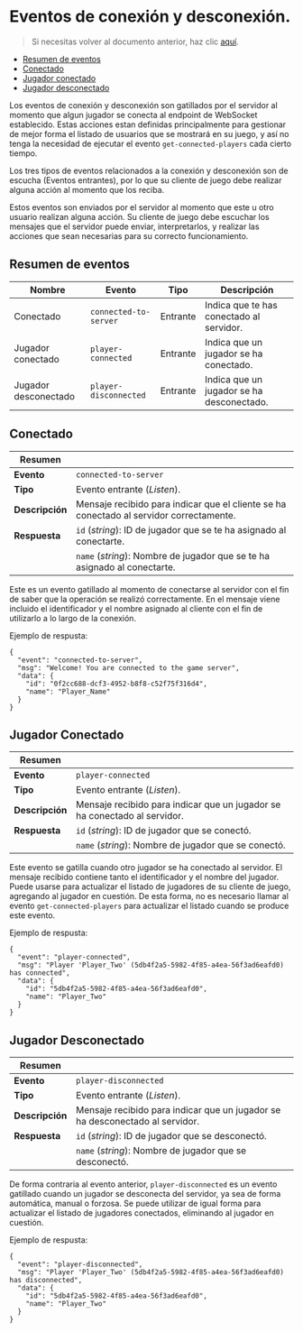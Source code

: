 # Eventos de conexión y desconexión.

> Si necesitas volver al documento anterior, haz clic [aquí](./server-connect-and-use-es.md).

- [Resumen de eventos](#resumen-de-eventos)
- [Conectado](#conectado)
- [Jugador conectado](#jugador-conectado)
- [Jugador desconectado](#jugador-desconectado)

Los eventos de conexión y desconexión son gatillados por el servidor al momento que algun jugador se conecta
al endpoint de WebSocket establecido. Estas acciones estan definidas principalmente para gestionar de mejor
forma el listado de usuarios que se mostrará en su juego, y así no tenga la necesidad de ejecutar el evento
`get-connected-players` cada cierto tiempo.

Los tres tipos de eventos relacionados a la conexión y desconexión son de escucha (Eventos entrantes), por
lo que su cliente de juego debe realizar alguna acción al momento que los reciba.

Estos eventos son enviados por el servidor al momento que este u otro usuario realizan alguna acción. Su
cliente de juego debe escuchar los mensajes que el servidor puede enviar, interpretarlos, y realizar las
acciones que sean necesarias para su correcto funcionamiento.

## Resumen de eventos

| Nombre               | Evento              | Tipo     | Descripción                               |
|----------------------|---------------------|----------|-------------------------------------------|
| Conectado            |`connected-to-server`| Entrante | Indica que te has conectado al servidor.  |
| Jugador conectado    |`player-connected`   | Entrante | Indica que un jugador se ha conectado.    |
| Jugador desconectado |`player-disconnected`| Entrante | Indica que un jugador se ha desconectado. |

## Conectado

| Resumen         |                                                                                         |
|-----------------|-----------------------------------------------------------------------------------------|
| __Evento__      | `connected-to-server`                                                                   |
| __Tipo__        | Evento entrante (_Listen_).                                                             |
| __Descripción__ | Mensaje recibido para indicar que el cliente se ha conectado al servidor correctamente. |
| __Respuesta__   | `id` (_string_): ID de jugador que se te ha asignado al conectarte.                     |
|                 | `name` (_string_): Nombre de jugador que se te ha asignado al conectarte.               |

Este es un evento gatillado al momento de conectarse al servidor con el fin de saber que la operación se
realizó correctamente. En el mensaje viene incluido el identificador y el nombre asignado al cliente con
el fin de utilizarlo a lo largo de la conexión.

Ejemplo de respusta:
```jsonc
{
  "event": "connected-to-server",
  "msg": "Welcome! You are connected to the game server",
  "data": {
    "id": "0f2cc688-dcf3-4952-b8f8-c52f75f316d4",
    "name": "Player_Name"
  }
}
```

## Jugador Conectado

| Resumen         |                                                                           |
|-----------------|---------------------------------------------------------------------------|
| __Evento__      | `player-connected`                                                        |
| __Tipo__        | Evento entrante (_Listen_).                                               |
| __Descripción__ | Mensaje recibido para indicar que un jugador se ha conectado al servidor. |
| __Respuesta__   | `id` (_string_): ID de jugador que se conectó.                            |
|                 | `name` (_string_): Nombre de jugador que se conectó.                      |

Este evento se gatilla cuando otro jugador se ha conectado al servidor. El mensaje recibido contiene tanto
el identificador y el nombre del jugador. Puede usarse para actualizar el listado de jugadores de su cliente
de juego, agregando al jugador en cuestión. De esta forma, no es necesario llamar al evento
`get-connected-players` para actualizar el listado cuando se produce este evento.

Ejemplo de respusta:
```jsonc
{
  "event": "player-connected",
  "msg": "Player 'Player_Two' (5db4f2a5-5982-4f85-a4ea-56f3ad6eafd0) has connected",
  "data": {
    "id": "5db4f2a5-5982-4f85-a4ea-56f3ad6eafd0",
    "name": "Player_Two"
  }
}
```

## Jugador Desconectado

| Resumen         |                                                                              |
|-----------------|------------------------------------------------------------------------------|
| __Evento__      | `player-disconnected`                                                        |
| __Tipo__        | Evento entrante (_Listen_).                                                  |
| __Descripción__ | Mensaje recibido para indicar que un jugador se ha desconectado al servidor. |
| __Respuesta__   | `id` (_string_): ID de jugador que se desconectó.                            |
|                 | `name` (_string_): Nombre de jugador que se desconectó.                      |

De forma contraria al evento anterior, `player-disconnected` es un evento gatillado cuando un jugador se
desconecta del servidor, ya sea de forma automática, manual o forzosa. Se puede utilizar de igual forma para
actualizar el listado de jugadores conectados, eliminando al jugador en cuestión.

Ejemplo de respusta:
```jsonc
{
  "event": "player-disconnected",
  "msg": "Player 'Player_Two' (5db4f2a5-5982-4f85-a4ea-56f3ad6eafd0) has disconnected",
  "data": {
    "id": "5db4f2a5-5982-4f85-a4ea-56f3ad6eafd0",
    "name": "Player_Two"
  }
}
```